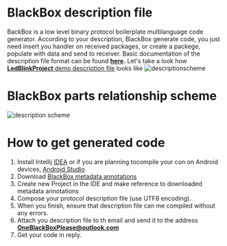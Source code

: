 # BlackBox description file
BackBox is a low level binary protocol boilerplate multilanguage code generator. According to your description, BlackBox generate code, you just need insert you handler on received packages, or create a packege, populate with data and send to receiver. Basic documentation of the description file format can be found **[here](http://www.unirail.org/?lang=ru).** Let's take a look how [**LedBlinkProject** demo description file](https://github.com/cheblin/BlackBox_LEDBlink_Demo/blob/master/org/unirail/demo/LedBlink.java) looks like
![descriptionscheme](http://www.unirail.org/wp-content/uploads/2017/12/Capture2.png)

# BlackBox parts relationship scheme

![description scheme](http://www.unirail.org/wp-content/uploads/2017/12/Schem.png)

# How to get generated code

1. Install Intellij [IDEA](https://www.jetbrains.com/idea/download/#section=windows) or if you are planning tocompile your con on Android devices, [Android Studio](https://developer.android.com/studio/index.html)
2. Download [BlackBox metadata annotations](https://github.com/cheblin/BlackBox/tree/master/org/unirail/BlackBox)
3. Create new Project in the IDE and make reference to downloaded metadata annotations
3. Compose your protocol description file (use UTF8 encoding).
4. When you finish, ensure that description file can me compiled without any errors.
5. Attach you description file to th email and send it to the address **OneBlackBoxPlease@outlook.com**
6. Get your code in reply.

